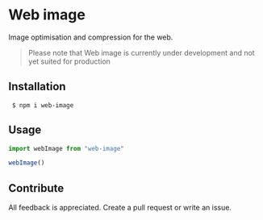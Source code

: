 # Web image

Image optimisation and compression for the web.

> Please note that Web image is currently under development and not yet suited for production

## Installation

```shell
 $ npm i web-image
```

## Usage



```ts
import webImage from "web-image"

webImage()
```

## Contribute

All feedback is appreciated. Create a pull request or write an issue.
